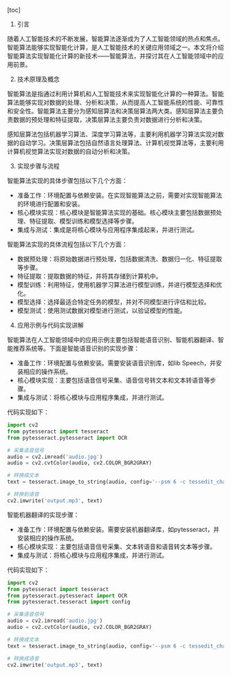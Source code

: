 
[toc]                    
                
                
1. 引言

随着人工智能技术的不断发展，智能算法逐渐成为了人工智能领域的热点和焦点。智能算法能够实现智能化计算，是人工智能技术的关键应用领域之一。本文将介绍智能算法实现智能化计算的新技术——智能算法，并探讨其在人工智能领域中的应用前景。

2. 技术原理及概念

智能算法是指通过利用计算机和人工智能技术来实现智能化计算的一种算法。智能算法能够实现对数据的处理、分析和决策，从而提高人工智能系统的性能、可靠性和安全性。智能算法主要分为感知层算法和决策层算法两大类。感知层算法主要负责数据的预处理和特征提取，决策层算法主要负责对数据进行分析和决策。

感知层算法包括机器学习算法、深度学习算法等，主要利用机器学习算法实现对数据的自动学习。决策层算法包括自然语言处理算法、计算机视觉算法等，主要利用计算机视觉算法实现对数据的自动分析和决策。

3. 实现步骤与流程

智能算法实现的具体步骤包括以下几个方面：

- 准备工作：环境配置与依赖安装。在实现智能算法之前，需要对实现智能算法的环境进行配置和安装。
- 核心模块实现：核心模块是智能算法实现的基础。核心模块主要包括数据预处理、特征提取、模型训练和模型选择等步骤。
- 集成与测试：集成是将核心模块与应用程序集成起来，并进行测试。

智能算法实现的具体流程包括以下几个方面：

- 数据预处理：将原始数据进行预处理，包括数据清洗、数据归一化、特征提取等步骤。
- 特征提取：提取数据的特征，并将其存储到计算机中。
- 模型训练：利用特征，使用机器学习算法进行模型训练，并进行模型选择和优化。
- 模型选择：选择最适合特定任务的模型，并对不同模型进行评估和比较。
- 模型测试：使用测试数据对模型进行测试，以验证模型的性能。

4. 应用示例与代码实现讲解

智能算法在人工智能领域中的应用示例主要包括智能语音识别、智能机器翻译、智能推荐系统等。下面是智能语音识别的实现步骤：

- 准备工作：环境配置与依赖安装。需要安装语音识别库，如lib Speech，并安装相应的操作系统。
- 核心模块实现：主要包括语音信号采集、语音信号转文本和文本转语音等步骤。
- 集成与测试：将核心模块与应用程序集成，并进行测试。

代码实现如下：

```python
import cv2
from pytesseract import tesseract
from pytesseract.pytesseract import OCR

# 采集语音信号
audio = cv2.imread('audio.jpg')
audio = cv2.cvtColor(audio, cv2.COLOR_BGR2GRAY)

# 转换成文本
text = tesseract.image_to_string(audio, config='--psm 6 -c tessedit_char_whitelist=0123456789+-=*/%^&*#!@^#*')

# 转换到语音
cv2.imwrite('output.mp3', text)
```

智能机器翻译的实现步骤：

- 准备工作：环境配置与依赖安装。需要安装机器翻译库，如pytesseract，并安装相应的操作系统。
- 核心模块实现：主要包括语音信号采集、文本转语音和语音转文本等步骤。
- 集成与测试：将核心模块与应用程序集成，并进行测试。

代码实现如下：

```python
import cv2
from pytesseract import tesseract
from pytesseract.pytesseract import OCR
from pytesseract.tesseract import config

# 采集语音信号
audio = cv2.imread('audio.jpg')
audio = cv2.cvtColor(audio, cv2.COLOR_BGR2GRAY)

# 转换成文本
text = tesseract.image_to_string(audio, config='--psm 6 -c tessedit_char_whitelist=0123456789+-=*/%^&*#!@^#*')

# 转换成语音
cv2.imwrite('output.mp3', text)
```

